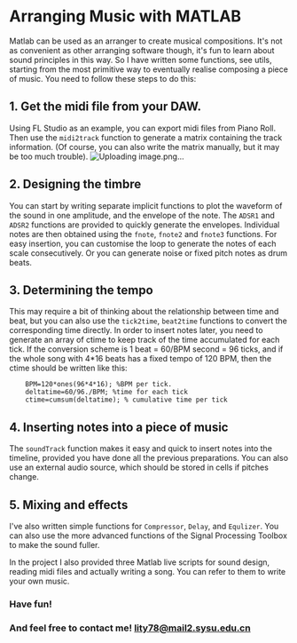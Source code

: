 Arranging Music with MATLAB
====
Matlab can be used as an arranger to create musical compositions. It's not as convenient as other arranging software though, it's fun to learn about sound principles in this way. So I have written some functions, see utils, starting from the most primitive way to eventually realise composing a piece of music. You need to follow these steps to do this:

## 1. Get the midi file from your DAW.
Using FL Studio as an example, you can export midi files from Piano Roll. Then use the `midi2track` function to generate a matrix containing the track information. (Of course, you can also write the matrix manually, but it may be too much trouble).
![Uploading image.png…]()


## 2. Designing the timbre
You can start by writing separate implicit functions to plot the waveform of the sound in one amplitude, and the envelope of the note. The `ADSR1` and `ADSR2` functions are provided to quickly generate the envelopes. Individual notes are then obtained using the `fnote`, `fnote2` and `fnote3` functions. For easy insertion, you can customise the loop to generate the notes of each scale consecutively. Or you can generate noise or fixed pitch notes as drum beats.

## 3. Determining the tempo
This may require a bit of thinking about the relationship between time and beat, but you can also use the `tick2time`, `beat2time` functions to convert the corresponding time directly. In order to insert notes later, you need to generate an array of ctime to keep track of the time accumulated for each tick. If the conversion scheme is 1 beat = 60/BPM second = 96 ticks, and if the whole song with 4*16 beats has a fixed tempo of 120 BPM, then the ctime should be written like this:

        BPM=120*ones(96*4*16); %BPM per tick.
        deltatime=60/96./BPM; %time for each tick
        ctime=cumsum(deltatime); % cumulative time per tick

## 4. Inserting notes into a piece of music
The `soundTrack` function makes it easy and quick to insert notes into the timeline, provided you have done all the previous preparations. You can also use an external audio source, which should be stored in cells if pitches change.

## 5. Mixing and effects
I've also written simple functions for `Compressor`, `Delay`, and `Equlizer`. You can also use the more advanced functions of the Signal Processing Toolbox to make the sound fuller.

In the project I also provided three Matlab live scripts for sound design, reading midi files and actually writing a song. You can refer to them to write your own music.

### Have fun!
### And feel free to contact me! <lity78@mail2.sysu.edu.cn>


